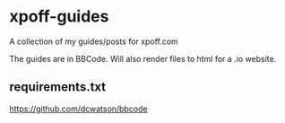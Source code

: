 # xpoff-guides
A collection of my guides/posts for xpoff.com

The guides are in BBCode.  Will also render files to html for a .io website.


## requirements.txt

https://github.com/dcwatson/bbcode
